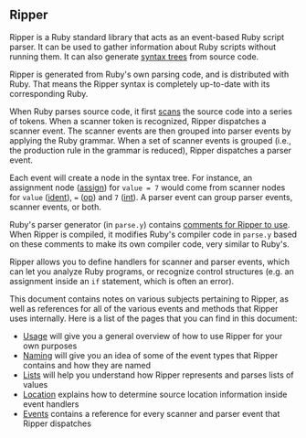 ## Ripper

Ripper is a Ruby standard library that acts as an event-based Ruby script parser. It can be used to gather information about Ruby scripts without running them. It can also generate [syntax trees](https://en.wikipedia.org/wiki/Abstract_syntax_tree) from source code.

Ripper is generated from Ruby's own parsing code, and is distributed with Ruby. That means the Ripper syntax is completely up-to-date with its corresponding Ruby.

When Ruby parses source code, it first [scans](https://en.wikipedia.org/wiki/Lexical_analysis) the source code into a series of tokens. When a scanner token is recognized, Ripper dispatches a scanner event. The scanner events are then grouped into parser events by applying the Ruby grammar. When a set of scanner events is grouped (i.e., the production rule in the grammar is reduced), Ripper dispatches a parser event.

Each event will create a node in the syntax tree. For instance, an assignment node ([assign](events.md#assign)) for `value = 7` would come from scanner nodes for `value` ([ident](events.md#ident)), `=` ([op](events.md#op)) and `7` ([int](events.md#int)). A parser event can group parser events, scanner events, or both.

Ruby's parser generator (in `parse.y`) contains [comments for Ripper to use](https://github.com/ruby/ruby/blob/79f9f8326a34e499bb2d84d8282943188b1131bd/parse.y#L1519). When Ripper is compiled, it modifies Ruby's compiler code in `parse.y` based on these comments to make its own compiler code, very similar to Ruby's.

Ripper allows you to define handlers for scanner and parser events, which can let you analyze Ruby programs, or recognize control structures (e.g. an assignment inside an `if` statement, which is often an error).

This document contains notes on various subjects pertaining to Ripper, as well as references for all of the various events and methods that Ripper uses internally. Here is a list of the pages that you can find in this document:

* [Usage](usage) will give you a general overview of how to use Ripper for your own purposes
* [Naming](naming) will give you an idea of some of the event types that Ripper contains and how they are named
* [Lists](lists) will help you understand how Ripper represents and parses lists of values
* [Location](location) explains how to determine source location information inside event handlers
* [Events](events.md) contains a reference for every scanner and parser event that Ripper dispatches
